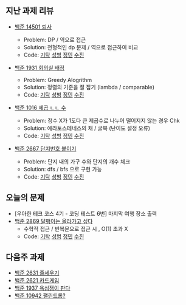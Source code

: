 
## 지난 과제 리뷰

- [백준 14501 퇴사](https://www.acmicpc.net/problem/14501)
  - Problem: DP / 역으로 접근  
  - Solution: 전형적인 dp 문제 / 역으로 접근하여 비교 
  - Code: [기탁]() [성범]() [정민](https://github.com/han51361/Algorithm/blob/master/pythonProject/DP/retire_Q14501.py) [수진]()

- [백준 1931 회의실 배정](https://www.acmicpc.net/problem/1931)
  - Problem: Greedy Alogrithm 
  - Solution: 정렬의 기준을 잘 잡기 (lambda / comparable)  
  - Code: [기탁]() [성범]() [정민](https://github.com/han51361/Algorithm/blob/master/pythonProject/collegeBaseClass/assignMeetingRoom_Q1931.py) [수진]()

- [백준 1016 제곱 ㄴㄴ 수](https://www.acmicpc.net/problem/1061)
  - Problem: 정수 X가 1도다 큰 제곱수로 나누어 떨어지지 않는 경우 Chk
  - Solution: 에라토스테네스의 채 / 굴복 (난이도 설정 오류)     
  - Code: [기탁]() [성범]() [정민](https://github.com/han51361/Algorithm/blob/master/pythonProject/noSquaredNumber_Q1016.py) [수진]()
  
- [백준 2667 단지번호 붙이기](https://www.acmicpc.net/problem/2667)
  - Problem: 단지 내의 가구 수와 단지의 개수 체크  
  - Solution: dfs / bfs 으로 구현 가능 
  - Code: [기탁]() [성범]() [정민](https://github.com/han51361/Algorithm/blob/master/pythonProject/collegeBaseClass/attachNumber.py) [수진]()

## 오늘의 문제

- [우아한 테크 코스 4기 - 코딩 테스트 6번] 마지막 여행 장소 출력 
- [백준 2869 달팽이는 올라가고 싶다](https://www.acmicpc.net/problem/2869)
  - 수학적 접근 / 반복문으로 접근 시 , O(1) 초과 X  
  - Code: [기탁]() [성범]() [정민](https://github.com/han51361/Algorithm/blob/master/pythonProject/snailMoving_Q2869.py) [수진]()

## 다음주 과제 

- [백준 2631 줄세우기](https://www.acmicpc.net/problem/2631)
- [백준 2621 카드게임](https://www.acmicpc.net/problem/2621)
- [백준 1937 욕심쟁이 판다](https://www.acmicpc.net/problem/1937)
- [백준 10942 팰린드롬?](https://www.acmicpc.net/problem/10942)
